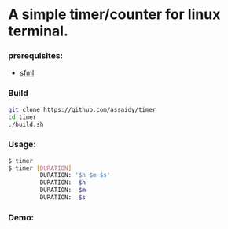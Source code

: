 # A simple timer/counter for linux terminal.

### prerequisites:
- [sfml](https://www.sfml-dev.org/tutorials/2.6/start-linux.php#installing-sfml)

### Build
```sh
git clone https://github.com/assaidy/timer
cd timer
./build.sh
```

### Usage:
```sh
$ timer
$ timer [DURATION]
         DURATION: '$h $m $s'
         DURATION:  $h
         DURATION:  $m
         DURATION:  $s
```

### Demo: